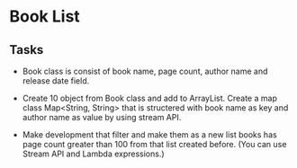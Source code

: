 # Book List

## Tasks

- Book class is consist of book name, page count, author name and release date field.

- Create 10 object from Book class and add to ArrayList. Create a map class Map<String, String> that is structered with book name as key and author name as value by using stream API.

- Make development that filter and make them as a new list books has page count greater than 100  from that list created before. (You can use Stream API and Lambda expressions.) 
